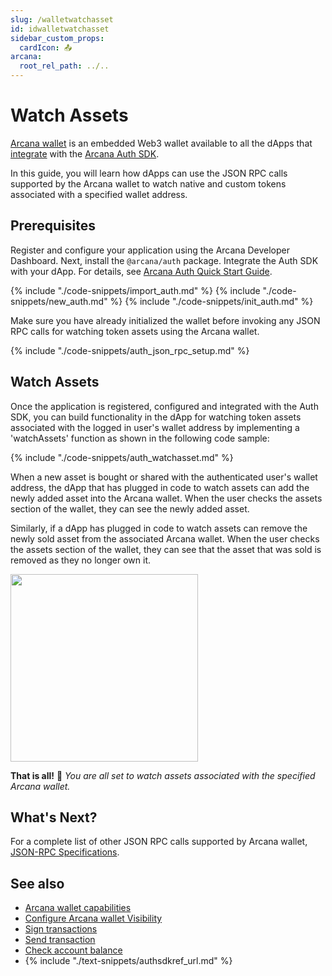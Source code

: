 ```yaml
---
slug: /walletwatchasset
id: idwalletwatchasset
sidebar_custom_props:
  cardIcon: 📤
arcana:
  root_rel_path: ../..
---
```


# Watch Assets

[Arcana wallet]({{page.meta.arcana.root_rel_path}}/concepts/anwallet/index.md) is an embedded Web3 wallet available to all the dApps that [integrate]({{page.meta.arcana.root_rel_path}}/howto/integrate_auth/index.md) with the [Arcana Auth SDK]({{page.meta.arcana.root_rel_path}}/concepts/authsdk.md).

In this guide, you will learn how dApps can use the JSON RPC calls supported by the Arcana wallet to watch native and custom tokens associated with a specified wallet address.

## Prerequisites

Register and configure your application using the Arcana Developer Dashboard. Next, install the `@arcana/auth` package. Integrate the Auth SDK with your dApp. For details, see [Arcana Auth Quick Start Guide]({{page.meta.arcana.root_rel_path}}/walletsdk/wallet_qs.md).

{% include "./code-snippets/import_auth.md" %}
{% include "./code-snippets/new_auth.md" %}
{% include "./code-snippets/init_auth.md" %}

Make sure you have already initialized the wallet before invoking any JSON RPC calls for watching token assets using the Arcana wallet.

{% include "./code-snippets/auth_json_rpc_setup.md" %}

## Watch Assets

Once the application is registered, configured and integrated with the Auth SDK, you can build functionality in the dApp for watching token assets associated with the logged in user's wallet address by implementing a 'watchAssets' function as shown in the following code sample:

{% include "./code-snippets/auth_watchasset.md" %}

When a new asset is bought or shared with the authenticated user's wallet address, the dApp that has plugged in code to watch assets can add the newly added asset into the Arcana wallet. When the user checks the assets section of the wallet, they can see the newly added asset.  

Similarly, if a dApp has plugged in code to watch assets can remove the newly sold asset from the associated Arcana wallet. When the user checks the assets section of the wallet, they can see that the asset that was sold is removed as they no longer own it.

<img src="/img/an_wallet_send_inputs.png" width="300"/>

**That is all!**  :tada:
*You are all set to watch assets associated with the specified Arcana wallet.*

## What's Next?

For a complete list of other JSON RPC calls supported by Arcana wallet, [JSON-RPC Specifications](https://ethereum.github.io/execution-apis/api-documentation/).

## See also

* [Arcana wallet capabilities]({{page.meta.arcana.root_rel_path}}/concepts/anwallet/index.md)
* [Configure Arcana wallet Visibility]({{page.meta.arcana.root_rel_path}}/howto/arcana_wallet/config_wallet_modes.md)
* [Sign transactions]({{page.meta.arcana.root_rel_path}}/howto/arcana_wallet/wallet_sign.md)
* [Send transaction]({{page.meta.arcana.root_rel_path}}/howto/arcana_wallet/wallet_send.md)
* [Check account balance]({{page.meta.arcana.root_rel_path}}/howto/arcana_wallet/wallet_balance.md)
* {% include "./text-snippets/authsdkref_url.md" %}
